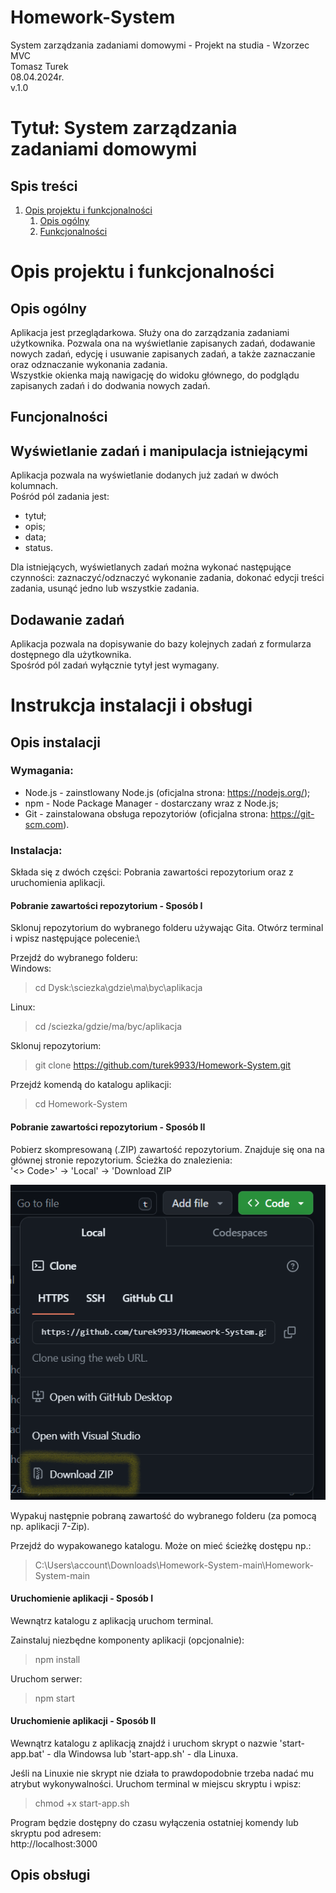 # Homework-System
System zarządzania zadaniami domowymi - Projekt na studia - Wzorzec MVC\
Tomasz Turek\
08.04.2024r.\
v.1.0

# Tytuł: System zarządzania zadaniami domowymi

## Spis treści

1. [Opis projektu i funkcjonalności](#opis-projektu-i-funkcjonalności)
    1. [Opis ogólny](#opis-ogólny)
    2. [Funkcjonalności](#funcjonalności)

# Opis projektu i funkcjonalności

## Opis ogólny

Aplikacja jest przeglądarkowa. Służy ona do zarządzania zadaniami użytkownika. Pozwala ona na wyświetlanie zapisanych zadań, dodawanie nowych zadań, edycję i usuwanie zapisanych zadań, a także zaznaczanie oraz odznaczanie wykonania zadania.\
Wszystkie okienka mają nawigację do widoku głównego, do podglądu zapisanych zadań i do dodwania nowych zadań.

## Funcjonalności

## Wyświetlanie zadań i manipulacja istniejącymi

Aplikacja pozwala na wyświetlanie dodanych już zadań w dwóch kolumnach.\
Pośród pól zadania jest:
- tytuł;
- opis;
- data;
- status.

Dla istniejących, wyświetlanych zadań można wykonać następujące czynności: zaznaczyć/odznaczyć wykonanie zadania, dokonać edycji treści zadania, usunąć jedno lub wszystkie zadania.

## Dodawanie zadań

Aplikacja pozwala na dopisywanie do bazy kolejnych zadań z formularza dostępnego dla użytkownika.\
Spośród pól zadań wyłącznie tytył jest wymagany.

# Instrukcja instalacji i obsługi

## Opis instalacji

### Wymagania:
- Node.js - zainstlowany Node.js (oficjalna strona: https://nodejs.org/);
- npm - Node Package Manager - dostarczany wraz z Node.js;
- Git - zainstalowana obsługa repozytoriów (oficjalna strona: https://git-scm.com).

### Instalacja:
Składa się z dwóch części: Pobrania zawartości repozytorium oraz z uruchomienia aplikacji.

#### Pobranie zawartości repozytorium - Sposób I
Sklonuj repozytorium do wybranego folderu używając Gita. Otwórz terminal i wpisz następujące polecenie:\

Przejdź do wybranego folderu:\
Windows:
> cd Dysk:\sciezka\gdzie\ma\byc\aplikacja

Linux:
> cd /sciezka/gdzie/ma/byc/aplikacja

Sklonuj repozytorium:
> git clone https://github.com/turek9933/Homework-System.git

Przejdź komendą do katalogu aplikacji:
> cd Homework-System

#### Pobranie zawartości repozytorium - Sposób II

Pobierz skompresowaną (.ZIP) zawartość repozytorium. Znajduje się ona na głównej stronie repozytorium. Ścieżka do znalezienia:\
'<> Code>' -> 'Local' -> 'Download ZIP

![Github screenshot pobrania](./Download_ZIP_Screenshot.png)

Wypakuj następnie pobraną zawartość do wybranego folderu (za pomocą np. aplikacji 7-Zip).

Przejdź do wypakowanego katalogu. Może on mieć ścieżkę dostępu np.:
> C:\Users\account\Downloads\Homework-System-main\Homework-System-main

#### Uruchomienie aplikacji - Sposób I

Wewnątrz katalogu z aplikacją uruchom terminal.

Zainstaluj niezbędne komponenty aplikacji (opcjonalnie):
> npm install

Uruchom serwer: 
> npm start

#### Uruchomienie aplikacji - Sposób II

Wewnątrz katalogu z aplikacją znajdź i uruchom skrypt o nazwie 'start-app.bat' - dla Windowsa lub 'start-app.sh' - dla Linuxa.

Jeśli na Linuxie nie skrypt nie działa to prawdopodobnie trzeba nadać mu atrybut wykonywalności. Uruchom terminal w miejscu skryptu i wpisz:
> chmod +x start-app.sh




Program będzie dostępny do czasu wyłączenia ostatniej komendy lub skryptu pod adresem:\
http://localhost:3000


## Opis obsługi